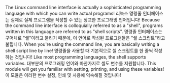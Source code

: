 The Linux command line interface is actually a sophisticated programming language with which you can write actual programs!
리눅스 명령줄 인터페이스는 실제로 실제 프로그램을 작성할 수 있는 정교한 프로그래밍 언어입니다!
Because the command line interface is colloquially referred to as a "shell", programs written in this language are referred to as "shell scripts".
명령줄 인터페이스는 구어체로 "쉘"이라고 불리기 때문에, 이 언어로 작성된 프로그램들은 "쉘 스크립트"라고 불립니다.
When you're using the command line, you are basically writing a shell script line by line!
명령줄을 사용할 때 기본적으로 셸 스크립트를 한 줄씩 작성하는 것입니다!
Like most programming languages, the shell supports variables.
대부분의 프로그래밍 언어와 마찬가지로 셸도 변수를 지원합니다.
This module will get you familiar with setting, printing, and using these variables!
이 모듈은 이러한 변수 설정, 인쇄 및 사용에 익숙해질 것입니다!
